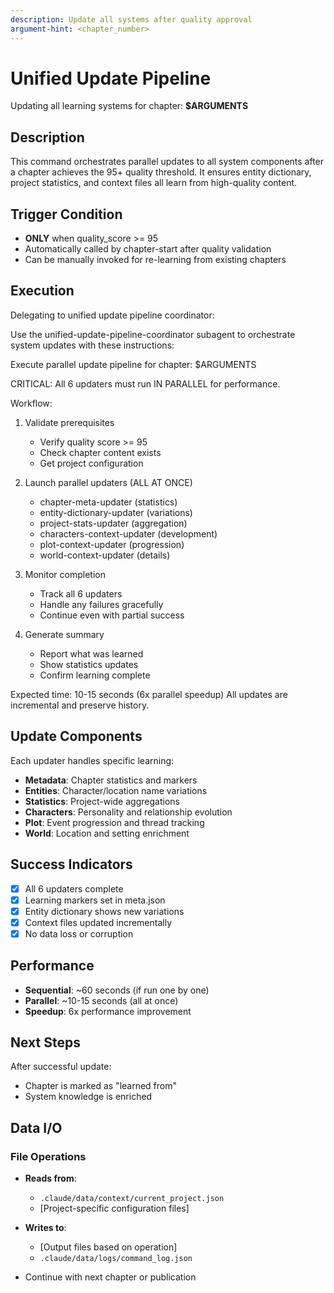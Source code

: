 ```yaml
---
description: Update all systems after quality approval
argument-hint: <chapter_number>
---
```


# Unified Update Pipeline

Updating all learning systems for chapter: **$ARGUMENTS**

## Description

This command orchestrates parallel updates to all system components after a chapter achieves the 95+ quality threshold. It ensures entity dictionary, project statistics, and context files all learn from high-quality content.

## Trigger Condition

- **ONLY** when quality_score >= 95
- Automatically called by chapter-start after quality validation
- Can be manually invoked for re-learning from existing chapters

## Execution

Delegating to unified update pipeline coordinator:

Use the unified-update-pipeline-coordinator subagent to orchestrate system updates with these instructions:

Execute parallel update pipeline for chapter: $ARGUMENTS

CRITICAL: All 6 updaters must run IN PARALLEL for performance.

Workflow:
1. Validate prerequisites
   - Verify quality score >= 95
   - Check chapter content exists
   - Get project configuration

2. Launch parallel updaters (ALL AT ONCE)
   - chapter-meta-updater (statistics)
   - entity-dictionary-updater (variations)
   - project-stats-updater (aggregation)
   - characters-context-updater (development)
   - plot-context-updater (progression)
   - world-context-updater (details)

3. Monitor completion
   - Track all 6 updaters
   - Handle any failures gracefully
   - Continue even with partial success

4. Generate summary
   - Report what was learned
   - Show statistics updates
   - Confirm learning complete

Expected time: 10-15 seconds (6x parallel speedup)
All updates are incremental and preserve history.

## Update Components

Each updater handles specific learning:
- **Metadata**: Chapter statistics and markers
- **Entities**: Character/location name variations
- **Statistics**: Project-wide aggregations
- **Characters**: Personality and relationship evolution
- **Plot**: Event progression and thread tracking
- **World**: Location and setting enrichment

## Success Indicators

- [x] All 6 updaters complete
- [x] Learning markers set in meta.json
- [x] Entity dictionary shows new variations
- [x] Context files updated incrementally
- [x] No data loss or corruption

## Performance

- **Sequential**: ~60 seconds (if run one by one)
- **Parallel**: ~10-15 seconds (all at once)
- **Speedup**: 6x performance improvement

## Next Steps

After successful update:
- Chapter is marked as "learned from"
- System knowledge is enriched

## Data I/O

### File Operations
- **Reads from**:
  - `.claude/data/context/current_project.json`
  - [Project-specific configuration files]

- **Writes to**:
  - [Output files based on operation]
  - `.claude/data/logs/command_log.json`

- Continue with next chapter or publication